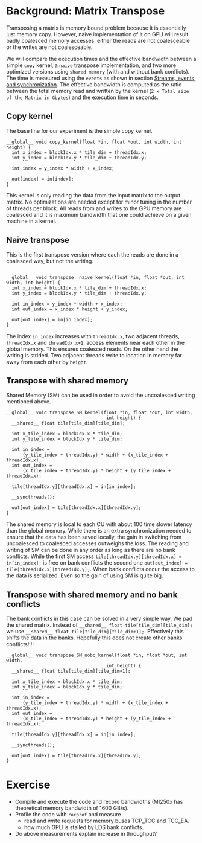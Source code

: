 # Background: Matrix Transpose

Transposing a matrix is memory bound problem because it is essentially just
memory copy. However, naive implementation of it on GPU will result badly
coalesced memory accesses: either the reads are not coalesceable or the writes
are not coalesceable.

We will compare the execution times and the effective bandwidth between a
simple `copy` kernel, a `naive` transpose implementation, and two more
optimized versions using `shared memory` (with and without bank conflicts). The
time is measured using the `events` as shown in section [Streams, events, and
synchronization](../../docs/03-streams.md). The effective bandwidth is computed
as the ratio between the total memory read and written by the kernel (`2 x
Total size of the Matrix in Gbytes`) and the execution time in seconds. 

## Copy kernel
The base line for our experiment is the simple copy kernel. 
```
__global__ void copy_kernel(float *in, float *out, int width, int height) {
  int x_index = blockIdx.x * tile_dim + threadIdx.x;
  int y_index = blockIdx.y * tile_dim + threadIdx.y;

  int index = y_index * width + x_index;

  out[index] = in[index];
}
```
This kernel is only reading the data from the input matrix to the output
matrix. No optimizations are needed except for minor tuning in the  number of
threads per block. All reads from and writes to the GPU memory are coalesced
and it is maximum bandwidth that one could achieve on a given machine in a
kernel.

## Naive transpose

This is the first transpose version where each the reads are done in a
coalesced way, but not the writing.
```

__global__ void transpose__naive_kernel(float *in, float *out, int width, int height) {
  int x_index = blockIdx.x * tile_dim + threadIdx.x;
  int y_index = blockIdx.y * tile_dim + threadIdx.y;

  int in_index = y_index * width + x_index;
  int out_index = x_index * height + y_index;

  out[out_index] = in[in_index];
}
```
The index `in_index` increases with `threadIdx.x`, two adjacent threads,
`threadIdx.x` and `threadIdx.x+1`, access elements near each other in the
global memory. This ensures coalesced reads. On the other hand the writing is
strided. Two adjacent threads write to location in memory far away from each
other by `height`.

## Transpose with shared memory

Shared Memory (SM) can be used in order to avoid the uncoalesced writing
mentioned above.

```
__global__ void transpose_SM_kernel(float *in, float *out, int width,
                                     int height) {
  __shared__ float tile[tile_dim][tile_dim];

  int x_tile_index = blockIdx.x * tile_dim;
  int y_tile_index = blockIdx.y * tile_dim;

  int in_index =
      (y_tile_index + threadIdx.y) * width + (x_tile_index + threadIdx.x);
  int out_index =
      (x_tile_index + threadIdx.y) * height + (y_tile_index + threadIdx.x);

  tile[threadIdx.y][threadIdx.x] = in[in_index];

  __syncthreads();

  out[out_index] = tile[threadIdx.x][threadIdx.y];
}
```

The shared memory is local to each CU with about 100 time slower latency than
the global memory. While there is an extra synchronization needed to ensure
that the data has been saved locally, the gain in switching from uncoalesced to
coalesced accesses outweighs the loss. The reading and writing of SM can be
done in any order as long as there are no bank conflicts. While the first SM
access `tile[threadIdx.y][threadIdx.x] = in[in_index];` is free on bank
conflicts the second one `out[out_index] = tile[threadIdx.x][threadIdx.y];`.
When bank conflicts occur the access to the data is serialized. Even so the
gain of using SM is quite big.  

## Transpose with shared memory and no bank conflicts

The bank conflicts in this case can be solved in a very simple way. We pad the
shared matrix. Instead of `__shared__ float tile[tile_dim][tile_dim];` we use
`__shared__ float tile[tile_dim][tile_dim+1];`. Effectively this shifts the
data in the banks. Hopefully this does not create other banks conflicts!!!!

```
__global__ void transpose_SM_nobc_kernel(float *in, float *out, int width,
                                     int height) {
  __shared__ float tile[tile_dim][tile_dim+1];

  int x_tile_index = blockIdx.x * tile_dim;
  int y_tile_index = blockIdx.y * tile_dim;

  int in_index =
      (y_tile_index + threadIdx.y) * width + (x_tile_index + threadIdx.x);
  int out_index =
      (x_tile_index + threadIdx.y) * height + (y_tile_index + threadIdx.x);

  tile[threadIdx.y][threadIdx.x] = in[in_index];

  __syncthreads();

  out[out_index] = tile[threadIdx.x][threadIdx.y];
}
```

# Exercise

- Compile and execute the code and record bandwidths (MI250x has theoretical
  memory bandwidth of 1600 GB/s).
- Profile the code with `rocprof` and measure 
  - read and write requests for memory buses TCP_TCC and TCC_EA.
  - how much GPU is stalled by LDS bank conflicts.
- Do above measurements explain increase in throughput?
